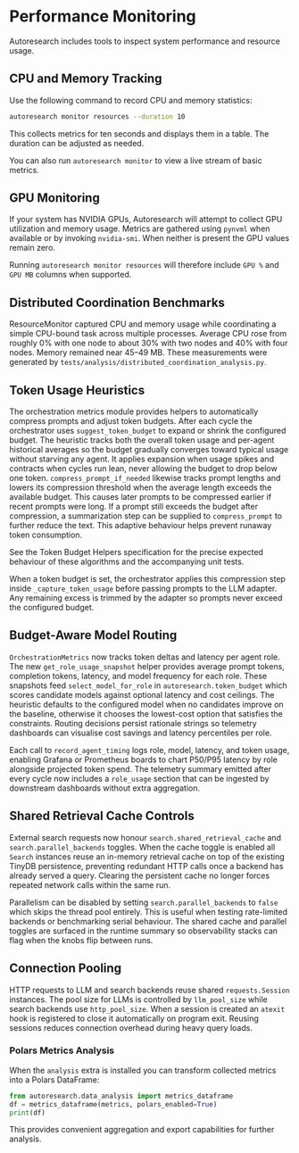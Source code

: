 # Performance Monitoring

Autoresearch includes tools to inspect system performance and resource usage.

## CPU and Memory Tracking

Use the following command to record CPU and memory statistics:

```bash
autoresearch monitor resources --duration 10
```

This collects metrics for ten seconds and displays them in a table. The
duration can be adjusted as needed.

You can also run `autoresearch monitor` to view a live stream of basic metrics.

## GPU Monitoring

If your system has NVIDIA GPUs, Autoresearch will attempt to collect GPU
utilization and memory usage. Metrics are gathered using `pynvml` when
available or by invoking `nvidia-smi`. When neither is present the GPU values
remain zero.

Running `autoresearch monitor resources` will therefore include ``GPU %`` and
``GPU MB`` columns when supported.

## Distributed Coordination Benchmarks

ResourceMonitor captured CPU and memory usage while coordinating a simple
CPU-bound task across multiple processes. Average CPU rose from roughly 0%
with one node to about 30% with two nodes and 40% with four nodes. Memory
remained near 45–49 MB. These measurements were generated by
`tests/analysis/distributed_coordination_analysis.py`.

## Token Usage Heuristics

The orchestration metrics module provides helpers to automatically compress
prompts and adjust token budgets. After each cycle the orchestrator uses
`suggest_token_budget` to expand or shrink the configured budget. The heuristic
tracks both the overall token usage and per-agent historical averages so the
budget gradually converges toward typical usage without starving any agent. It
applies expansion when usage spikes and contracts when cycles run lean, never
allowing the budget to drop below one token. `compress_prompt_if_needed`
likewise tracks prompt lengths and lowers its compression threshold when the
average length exceeds the available budget. This causes later prompts to be
compressed earlier if recent prompts were long. If a prompt still exceeds the
budget after compression, a summarization step can be supplied to
``compress_prompt`` to further reduce the text. This adaptive behaviour helps
prevent runaway token consumption.

See the Token Budget Helpers specification for the precise expected
behaviour of these algorithms and the accompanying unit tests.

When a token budget is set, the orchestrator applies this compression step
inside ``_capture_token_usage`` before passing prompts to the LLM adapter.
Any remaining excess is trimmed by the adapter so prompts never exceed the
configured budget.

## Budget-Aware Model Routing

``OrchestrationMetrics`` now tracks token deltas and latency per agent role.
The new ``get_role_usage_snapshot`` helper provides average prompt tokens,
completion tokens, latency, and model frequency for each role. These
snapshots feed ``select_model_for_role`` in ``autoresearch.token_budget`` which
scores candidate models against optional latency and cost ceilings. The
heuristic defaults to the configured model when no candidates improve on the
baseline, otherwise it chooses the lowest-cost option that satisfies the
constraints. Routing decisions persist rationale strings so telemetry
dashboards can visualise cost savings and latency percentiles per role.

Each call to ``record_agent_timing`` logs role, model, latency, and token
usage, enabling Grafana or Prometheus boards to chart P50/P95 latency by role
alongside projected token spend. The telemetry summary emitted after every
cycle now includes a ``role_usage`` section that can be ingested by downstream
dashboards without extra aggregation.

## Shared Retrieval Cache Controls

External search requests now honour ``search.shared_retrieval_cache`` and
``search.parallel_backends`` toggles. When the cache toggle is enabled all
``Search`` instances reuse an in-memory retrieval cache on top of the existing
TinyDB persistence, preventing redundant HTTP calls once a backend has already
served a query. Clearing the persistent cache no longer forces repeated
network calls within the same run.

Parallelism can be disabled by setting ``search.parallel_backends`` to
``false`` which skips the thread pool entirely. This is useful when testing
rate-limited backends or benchmarking serial behaviour. The shared cache and
parallel toggles are surfaced in the runtime summary so observability stacks
can flag when the knobs flip between runs.

## Connection Pooling

HTTP requests to LLM and search backends reuse shared `requests.Session`
instances. The pool size for LLMs is controlled by `llm_pool_size` while search
backends use `http_pool_size`. When a session is created an `atexit` hook is
registered to close it automatically on program exit. Reusing sessions reduces
connection overhead during heavy query loads.

### Polars Metrics Analysis

When the `analysis` extra is installed you can transform collected metrics into
a Polars DataFrame:

```python
from autoresearch.data_analysis import metrics_dataframe
df = metrics_dataframe(metrics, polars_enabled=True)
print(df)
```

This provides convenient aggregation and export capabilities for further
analysis.

